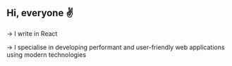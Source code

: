 ## Hi, everyone ✌️

→ I write in React

→ I specialise in developing performant and user-friendly web applications using modern technologies
